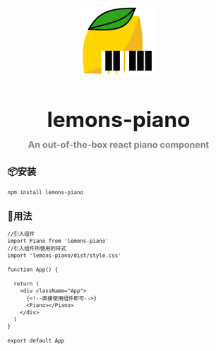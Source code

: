 <p align='center'>
    <img src="src/assets/pianoLogo.png"></img>
    <h1 align='center' style="font-size:3rem;">
      <div style="margin-top:1rem;margin-bottom:1rem">lemons-piano</div>
      <div align='center' style="color:gray;font-size:1.25rem;">An out-of-the-box react piano component</div>
    </h1>
    
</p>

## 📦安装
```bash
npm install lemons-piano
```

## 🔨用法
``` tsx
//引入组件
import Piano from 'lemons-piano'
//引入组件所使用的样式
import 'lemons-piano/dist/style.css'

function App() {
  
  return (
    <div className="App">
      {<!--直接使用组件即可-->}
      <Piano></Piano>
    </div>
  )
}

export default App

```